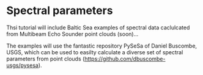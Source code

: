 
# Spectral parameters

Thsi tutorial will include Baltic Sea examples of spectral data caclulcated from Multibeam Echo Sounder point clouds (soon)... 

The examples will use the fantastic repository PySeSa of Daniel Buscombe, USGS, which can be used to easilty calculate a diverse set of spectral parameters from point clouds (https://github.com/dbuscombe-usgs/pysesa). 

